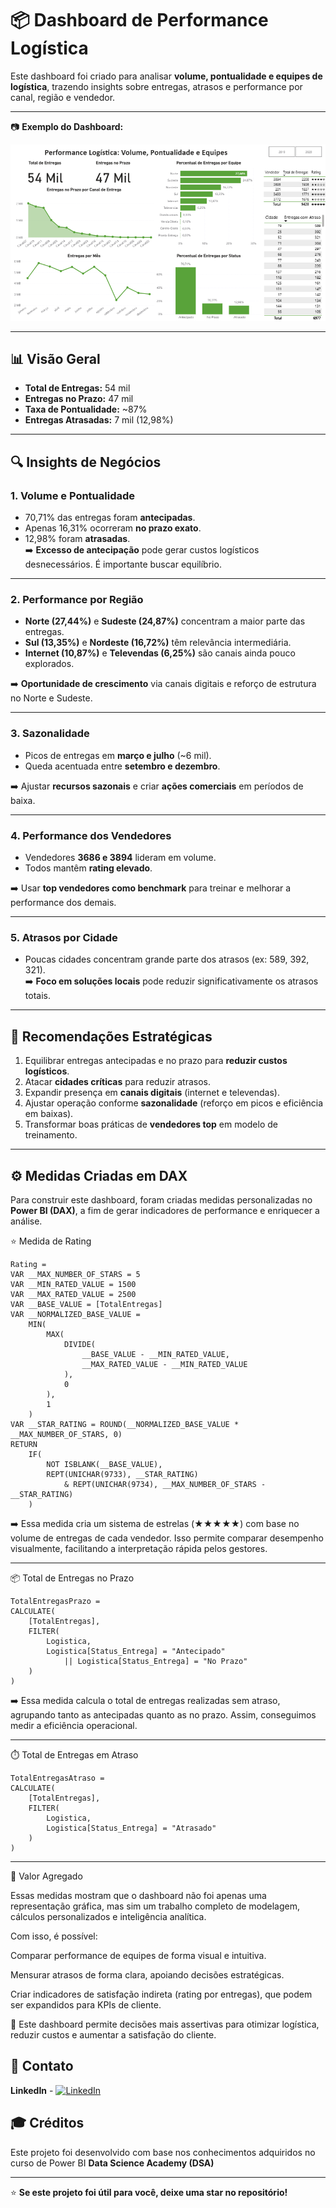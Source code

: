 # 📦 Dashboard de Performance Logística

Este dashboard foi criado para analisar **volume, pontualidade e equipes de logística**, trazendo insights sobre entregas, atrasos e performance por canal, região e vendedor.

---
📷 **Exemplo do Dashboard:**  

![Painel Interativo de logistica](Image/logistica.png)  

---
## 📊 Visão Geral

- **Total de Entregas:** 54 mil  
- **Entregas no Prazo:** 47 mil  
- **Taxa de Pontualidade:** ~87%  
- **Entregas Atrasadas:** 7 mil (12,98%)  

---

## 🔍 Insights de Negócios

### 1. Volume e Pontualidade
- 70,71% das entregas foram **antecipadas**.  
- Apenas 16,31% ocorreram **no prazo exato**.  
- 12,98% foram **atrasadas**.  
➡️ **Excesso de antecipação** pode gerar custos logísticos desnecessários. É importante buscar equilíbrio.

---

### 2. Performance por Região
- **Norte (27,44%)** e **Sudeste (24,87%)** concentram a maior parte das entregas.  
- **Sul (13,35%)** e **Nordeste (16,72%)** têm relevância intermediária.  
- **Internet (10,87%)** e **Televendas (6,25%)** são canais ainda pouco explorados.  

➡️ **Oportunidade de crescimento** via canais digitais e reforço de estrutura no Norte e Sudeste.

---

### 3. Sazonalidade
- Picos de entregas em **março e julho** (~6 mil).  
- Queda acentuada entre **setembro e dezembro**.  

➡️ Ajustar **recursos sazonais** e criar **ações comerciais** em períodos de baixa.

---

### 4. Performance dos Vendedores
- Vendedores **3686 e 3894** lideram em volume.  
- Todos mantêm **rating elevado**.  

➡️ Usar **top vendedores como benchmark** para treinar e melhorar a performance dos demais.

---

### 5. Atrasos por Cidade
- Poucas cidades concentram grande parte dos atrasos (ex: 589, 392, 321).  
➡️ **Foco em soluções locais** pode reduzir significativamente os atrasos totais.

---

## 🎯 Recomendações Estratégicas
1. Equilibrar entregas antecipadas e no prazo para **reduzir custos logísticos**.  
2. Atacar **cidades críticas** para reduzir atrasos.  
3. Expandir presença em **canais digitais** (internet e televendas).  
4. Ajustar operação conforme **sazonalidade** (reforço em picos e eficiência em baixas).  
5. Transformar boas práticas de **vendedores top** em modelo de treinamento.  

---

## ⚙️ Medidas Criadas em DAX

Para construir este dashboard, foram criadas medidas personalizadas no **Power BI (DAX)**, a fim de gerar indicadores de performance e enriquecer a análise.

⭐ Medida de Rating
```
Rating =
VAR __MAX_NUMBER_OF_STARS = 5
VAR __MIN_RATED_VALUE = 1500
VAR __MAX_RATED_VALUE = 2500
VAR __BASE_VALUE = [TotalEntregas]
VAR __NORMALIZED_BASE_VALUE =
    MIN(
        MAX(
            DIVIDE(
                __BASE_VALUE - __MIN_RATED_VALUE,
                __MAX_RATED_VALUE - __MIN_RATED_VALUE
            ),
            0
        ),
        1
    )
VAR __STAR_RATING = ROUND(__NORMALIZED_BASE_VALUE * __MAX_NUMBER_OF_STARS, 0)
RETURN
    IF(
        NOT ISBLANK(__BASE_VALUE),
        REPT(UNICHAR(9733), __STAR_RATING)
            & REPT(UNICHAR(9734), __MAX_NUMBER_OF_STARS - __STAR_RATING)
    )
```
➡️ Essa medida cria um sistema de estrelas (★★★★★) com base no volume de entregas de cada vendedor.
Isso permite comparar desempenho visualmente, facilitando a interpretação rápida pelos gestores.

---


📦 Total de Entregas no Prazo
```
TotalEntregasPrazo =
CALCULATE(
    [TotalEntregas],
    FILTER(
        Logistica,
        Logistica[Status_Entrega] = "Antecipado"
            || Logistica[Status_Entrega] = "No Prazo"
    )
)
```
➡️ Essa medida calcula o total de entregas realizadas sem atraso, agrupando tanto as antecipadas quanto as no prazo.
Assim, conseguimos medir a eficiência operacional.


---

⏱️ Total de Entregas em Atraso

```
TotalEntregasAtraso =
CALCULATE(
    [TotalEntregas],
    FILTER(
        Logistica,
        Logistica[Status_Entrega] = "Atrasado"
    )
)
```
---
🚀 Valor Agregado

Essas medidas mostram que o dashboard não foi apenas uma representação gráfica, mas sim um trabalho completo de modelagem, cálculos personalizados e inteligência analítica.

Com isso, é possível:

Comparar performance de equipes de forma visual e intuitiva.

Mensurar atrasos de forma clara, apoiando decisões estratégicas.

Criar indicadores de satisfação indireta (rating por entregas), que podem ser expandidos para KPIs de cliente.

📌 Este dashboard permite decisões mais assertivas para otimizar logística, reduzir custos e aumentar a satisfação do cliente.

## 📧 Contato
**LinkedIn** - [![LinkedIn](https://img.shields.io/badge/LinkedIn-Connect-blue?style=flat-square&logo=linkedin)](https://linkedin.com/in/nathannysoares)


## 🎓 Créditos
Este projeto foi desenvolvido com base nos conhecimentos adquiridos no curso de Power BI **Data Science Academy (DSA)**

---
⭐ **Se este projeto foi útil para você, deixe uma star no repositório!**

